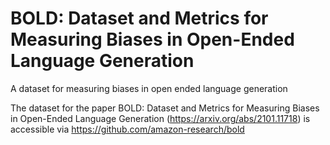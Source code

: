 # BOLD: Dataset and Metrics for Measuring Biases in Open-Ended Language Generation
A dataset for measuring biases in open ended language generation

The dataset for the paper BOLD: Dataset and Metrics for Measuring Biases in Open-Ended Language Generation 
(https://arxiv.org/abs/2101.11718) is accessible via https://github.com/amazon-research/bold
